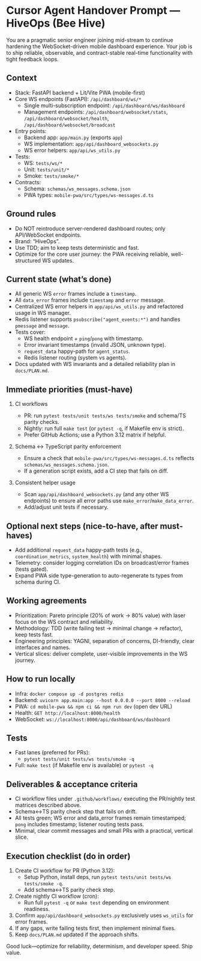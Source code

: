 # Cursor Agent Handover Prompt — HiveOps (Bee Hive)

You are a pragmatic senior engineer joining mid-stream to continue hardening the WebSocket-driven mobile dashboard experience. Your job is to ship reliable, observable, and contract-stable real-time functionality with tight feedback loops.

## Context
- Stack: FastAPI backend + Lit/Vite PWA (mobile-first)
- Core WS endpoints (FastAPI): `/api/dashboard/ws/*`
  - Single multi-subscription endpoint: `/api/dashboard/ws/dashboard`
  - Management endpoints: `/api/dashboard/websocket/stats`, `/api/dashboard/websocket/health`, `/api/dashboard/websocket/broadcast`
- Entry points:
  - Backend app: `app/main.py` (exports `app`)
  - WS implementation: `app/api/dashboard_websockets.py`
  - WS error helpers: `app/api/ws_utils.py`
- Tests:
  - WS: `tests/ws/*`
  - Unit: `tests/unit/*`
  - Smoke: `tests/smoke/*`
- Contracts:
  - Schema: `schemas/ws_messages.schema.json`
  - PWA types: `mobile-pwa/src/types/ws-messages.d.ts`

## Ground rules
- Do NOT reintroduce server-rendered dashboard routes; only API/WebSocket endpoints.
- Brand: “HiveOps”.
- Use TDD; aim to keep tests deterministic and fast.
- Optimize for the core user journey: the PWA receiving reliable, well-structured WS updates.

## Current state (what’s done)
- All generic WS `error` frames include a `timestamp`.
- All `data_error` frames include `timestamp` and `error` message.
- Centralized WS error helpers in `app/api/ws_utils.py` and refactored usage in WS manager.
- Redis listener supports `psubscribe("agent_events:*")` and handles `pmessage` and `message`.
- Tests cover:
  - WS health endpoint + `ping`/`pong` with timestamp.
  - Error invariant timestamps (invalid JSON, unknown type).
  - `request_data` happy-path for `agent_status`.
  - Redis listener routing (system vs agents).
- Docs updated with WS invariants and a detailed reliability plan in `docs/PLAN.md`.

## Immediate priorities (must-have)
1) CI workflows
   - PR: run `pytest tests/unit tests/ws tests/smoke` and schema/TS parity checks.
   - Nightly: run full `make test` (or `pytest -q`, if Makefile env is strict).
   - Prefer GitHub Actions; use a Python 3.12 matrix if helpful.

2) Schema ↔ TypeScript parity enforcement
   - Ensure a check that `mobile-pwa/src/types/ws-messages.d.ts` reflects `schemas/ws_messages.schema.json`.
   - If a generation script exists, add a CI step that fails on diff.

3) Consistent helper usage
   - Scan `app/api/dashboard_websockets.py` (and any other WS endpoints) to ensure all error paths use `make_error`/`make_data_error`.
   - Add/adjust unit tests if necessary.

## Optional next steps (nice-to-have, after must-haves)
- Add additional `request_data` happy-path tests (e.g., `coordination_metrics`, `system_health`) with minimal shapes.
- Telemetry: consider logging correlation IDs on broadcast/error frames (tests gated).
- Expand PWA side type-generation to auto-regenerate ts types from schema during CI.

## Working agreements
- Prioritization: Pareto principle (20% of work → 80% value) with laser focus on the WS contract and reliability.
- Methodology: TDD (write failing test → minimal change → refactor), keep tests fast.
- Engineering principles: YAGNI, separation of concerns, DI-friendly, clear interfaces and names.
- Vertical slices: deliver complete, user-visible improvements in the WS journey.

## How to run locally
- Infra: `docker compose up -d postgres redis`
- Backend: `uvicorn app.main:app --host 0.0.0.0 --port 8000 --reload`
- PWA: `cd mobile-pwa && npm ci && npm run dev` (open dev URL)
- Health: `GET http://localhost:8000/health`
- WebSocket: `ws://localhost:8000/api/dashboard/ws/dashboard`

## Tests
- Fast lanes (preferred for PRs):
  - `pytest tests/unit tests/ws tests/smoke -q`
- Full: `make test` (if Makefile env is available) or `pytest -q`

## Deliverables & acceptance criteria
- CI workflow files under `.github/workflows/` executing the PR/nightly test matrices described above.
- Schema↔TS parity check step that fails on drift.
- All tests green; WS error and data_error frames remain timestamped; `pong` includes timestamp; listener routing tests pass.
- Minimal, clear commit messages and small PRs with a practical, vertical slice.

## Execution checklist (do in order)
1) Create CI workflow for PR (Python 3.12):
   - Setup Python, install deps, run `pytest tests/unit tests/ws tests/smoke -q`.
   - Add schema↔TS parity check step.
2) Create nightly CI workflow (cron):
   - Run full `pytest -q` or `make test` depending on environment readiness.
3) Confirm `app/api/dashboard_websockets.py` exclusively uses `ws_utils` for error frames.
4) If any gaps, write failing tests first, then implement minimal fixes.
5) Keep `docs/PLAN.md` updated if the approach shifts.

Good luck—optimize for reliability, determinism, and developer speed. Ship value.
